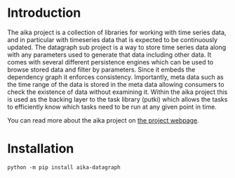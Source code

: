 # Introduction

The aika project is a collection of libraries for working with time series data, and in particular with
timeseries data that is expected to be continuously updated. The datagraph sub project is a way to store
time series data along with any parameters used to generate that data including other data. It comes with
several different persistence engines which can be used to browse stored data and filter by parameters. Since
it embeds the dependency graph it enforces consistency. Importantly, meta data such as the time range of
the data is stored in the meta data allowing consumers to check the existence of data without examining it.
Within the aika project this is used as the backing layer to the task library (putki) which allows the tasks
to efficiently know which tasks need to be run at any given point in time.

You can read more about the aika project on [the project webpage](https://github.com/phil20686/aika/).

# Installation
``python -m pip install aika-datagraph``